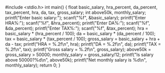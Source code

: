 #include <stdio.h>
int main()
{
	float basic_salary, hra_percent, da_percent, tax_percent, hra, da, tax, gross_salary;
	int above50k, monthly_salary;
	printf("Enter basic salary:");
	scanf("%f", &basic_salary);
	printf("Enter HRA%:");
	scanf("%f", &hra_percent);
	printf("Enter DA%:");
	scanf("%f", &da_percent);
	printf("Enter TAX%:");
	scanf("%f", &tax_percent);
	hra = basic_salary * (hra_percent / 100);
	da = basic_salary * (da_percent / 100);
	tax = basic_salary * (tax_percent / 100);
	gross_salary = basic_salary + hra + da - tax;
	printf("HRA = %.2f\n", hra);
	printf("DA = %.2f\n", da);
	printf("TAX = %.2f\n", tax);
	printf("Gross salary = %.2f\n", gross_salary);
	above50k = gross_salary > 50000;
	monthly_salary = gross_salary/12;
	printf("Is salary above 50000?%d\n", above50k);
	printf("Net monthly salary is %d\n", monthly_salary);
	return 0;
}
